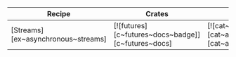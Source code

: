 | Recipe | Crates | Categories |
|--------|--------|------------|
| [Streams][ex~asynchronous~streams] | [![futures][c~futures~docs~badge]][c~futures~docs] | [![cat~asynchronous][cat~asynchronous~badge]][cat~asynchronous] |
